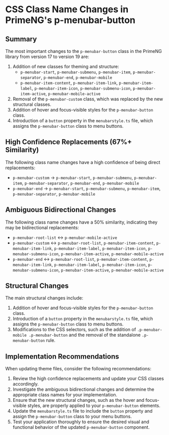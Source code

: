 # CSS Class Name Changes in PrimeNG's p-menubar-button

## Summary

The most important changes to the `p-menubar-button` class in the PrimeNG library from version 17 to version 19 are:

1. Addition of new classes for theming and structure:
   - `p-menubar-start`, `p-menubar-submenu`, `p-menubar-item`, `p-menubar-separator`, `p-menubar-end`, `p-menubar-mobile`
   - `p-menubar-item-content`, `p-menubar-item-link`, `p-menubar-item-label`, `p-menubar-item-icon`, `p-menubar-submenu-icon`, `p-menubar-item-active`, `p-menubar-mobile-active`
2. Removal of the `p-menubar-custom` class, which was replaced by the new structural classes.
3. Addition of hover and focus-visible styles for the `p-menubar-button` class.
4. Introduction of a `button` property in the `menubarstyle.ts` file, which assigns the `p-menubar-button` class to menu buttons.

## High Confidence Replacements (67%+ Similarity)

The following class name changes have a high confidence of being direct replacements:

- `p-menubar-custom` -> `p-menubar-start`, `p-menubar-submenu`, `p-menubar-item`, `p-menubar-separator`, `p-menubar-end`, `p-menubar-mobile`
- `p-menubar-end` -> `p-menubar-start`, `p-menubar-submenu`, `p-menubar-item`, `p-menubar-separator`, `p-menubar-mobile`

## Ambiguous Bidirectional Changes

The following class name changes have a 50% similarity, indicating they may be bidirectional replacements:

- `p-menubar-root-list` <-> `p-menubar-mobile-active`
- `p-menubar-custom` <-> `p-menubar-root-list`, `p-menubar-item-content`, `p-menubar-item-link`, `p-menubar-item-label`, `p-menubar-item-icon`, `p-menubar-submenu-icon`, `p-menubar-item-active`, `p-menubar-mobile-active`
- `p-menubar-end` <-> `p-menubar-root-list`, `p-menubar-item-content`, `p-menubar-item-link`, `p-menubar-item-label`, `p-menubar-item-icon`, `p-menubar-submenu-icon`, `p-menubar-item-active`, `p-menubar-mobile-active`

## Structural Changes

The main structural changes include:

1. Addition of hover and focus-visible styles for the `p-menubar-button` class.
2. Introduction of a `button` property in the `menubarstyle.ts` file, which assigns the `p-menubar-button` class to menu buttons.
3. Modifications to the CSS selectors, such as the addition of `.p-menubar-mobile .p-menubar-button` and the removal of the standalone `.p-menubar-button` rule.

## Implementation Recommendations

When updating theme files, consider the following recommendations:

1. Review the high confidence replacements and update your CSS classes accordingly.
2. Investigate the ambiguous bidirectional changes and determine the appropriate class names for your implementation.
3. Ensure that the new structural changes, such as the hover and focus-visible styles, are properly applied to your `p-menubar-button` elements.
4. Update the `menubarstyle.ts` file to include the `button` property and assign the `p-menubar-button` class to your menu buttons.
5. Test your application thoroughly to ensure the desired visual and functional behavior of the updated `p-menubar-button` component.